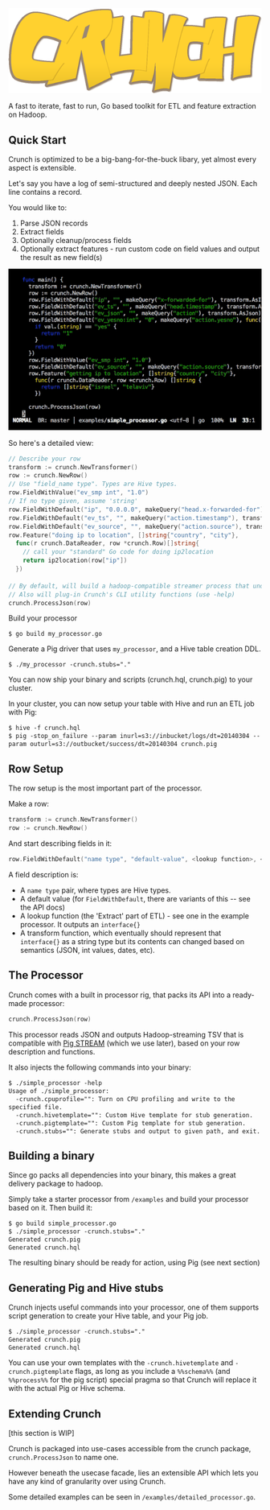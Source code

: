 
![](/media/logo.png)

A fast to iterate, fast to run, Go based toolkit for ETL and feature extraction on Hadoop.



## Quick Start

Crunch is optimized to be a big-bang-for-the-buck libary, yet almost
every aspect is extensible.

Let's say you have a log of semi-structured and deeply nested JSON. Each
line contains a record.

You would like to:

1. Parse JSON records
2. Extract fields
3. Optionally cleanup/process fields
4. Optionally extract features - run custom code on field values and
   output the result as new field(s)

![](/media/crunch.gif)


So here's a detailed view:

```go
// Describe your row
transform := crunch.NewTransformer()
row := crunch.NewRow()
// Use "field_name type". Types are Hive types.
row.FieldWithValue("ev_smp int", "1.0")
// If no type given, assume 'string'
row.FieldWithDefault("ip", "0.0.0.0", makeQuery("head.x-forwarded-for"), transform.AsIs)
row.FieldWithDefault("ev_ts", "", makeQuery("action.timestamp"), transform.AsIs)
row.FieldWithDefault("ev_source", "", makeQuery("action.source"), transform.AsIs)
row.Feature("doing ip to location", []string{"country", "city"},
  func(r crunch.DataReader, row *crunch.Row)[]string{
    // call your "standard" Go code for doing ip2location
    return ip2location(row["ip"])
  })

// By default, will build a hadoop-compatible streamer process that understands json: (stdin[JSON] to stdout[TSV])
// Also will plug-in Crunch's CLI utility functions (use -help)
crunch.ProcessJson(row)
```

Build your processor

```
$ go build my_processor.go
```

Generate a Pig driver that uses `my_processor`, and a Hive table
creation DDL.

```
$ ./my_processor -crunch.stubs="."
```

You can now ship your binary and scripts (crunch.hql, crunch.pig) to
your cluster.

In your cluster, you can now setup your table with Hive and run an ETL job with Pig:

```
$ hive -f crunch.hql
$ pig -stop_on_failure --param inurl=s3://inbucket/logs/dt=20140304 --param outurl=s3://outbucket/success/dt=20140304 crunch.pig
```

## Row Setup

The row setup is the most important part of the processor.

Make a row:

```go
transform := crunch.NewTransformer()
row := crunch.NewRow()
```

And start describing fields in it:

```Go
row.FieldWithDefault("name type", "default-value", <lookup function>, <transform function>)
```

A field description is:

* A `name type` pair, where types are Hive types.
* A default value (for `FieldWithDefault`, there are variants of this -- see the API docs)
* A lookup function (the 'Extract' part of ETL) - see one in the
  example processor. It outputs an `interface{}`
* A transform function, which eventually should represent that
  `interface{}` as a string type but its contents can changed based on semantics (JSON, int values, dates, etc).



## The Processor
Crunch comes with a built in processor rig, that packs its API into
a ready-made processor:

```go
crunch.ProcessJson(row)
```
This processor reads JSON and outputs Hadoop-streaming TSV that is compatible with [Pig STREAM](https://pig.apache.org/docs/r0.11.1/basic.html#STREAM) (which we use later), based on your row description and functions.

It also injects the following commands into your binary:

```
$ ./simple_processor -help
Usage of ./simple_processor:
  -crunch.cpuprofile="": Turn on CPU profiling and write to the specified file.
  -crunch.hivetemplate="": Custom Hive template for stub generation.
  -crunch.pigtemplate="": Custom Pig template for stub generation.
  -crunch.stubs="": Generate stubs and output to given path, and exit.
```

## Building a binary

Since go packs all dependencies into your binary, this makes a great
delivery package to hadoop.

Simply take a starter processor from `/examples` and build your processor based on it. Then build it:

```
$ go build simple_processor.go
$ ./simple_processor -crunch.stubs="."
Generated crunch.pig
Generated crunch.hql
```

The resulting binary should be ready for action, using Pig (see next
section)

## Generating Pig and Hive stubs

Crunch injects useful commands into your processor, one of them supports
script generation to create your Hive table, and your Pig job.

```
$ ./simple_processor -crunch.stubs="."
Generated crunch.pig
Generated crunch.hql
```

You can use your own templates with the `-crunch.hivetemplate` and `-crunch.pigtemplate` flags, as long as you include a `%%schema%%` (and `%%process%%` for the pig script) special pragma so that Crunch will replace it with the actual Pig or Hive schema.

## Extending Crunch

[this section is WIP]

Crunch is packaged into use-cases accessible from the crunch package, `crunch.ProcessJson` to name one.

However beneath the usecase facade, lies an extensible API which lets
you have any kind of granularity over using Crunch.

Some detailed examples can be seen in `/examples/detailed_processor.go`.



